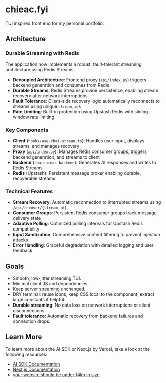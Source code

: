 # chieac.fyi

TUI inspired front end for my personal portfolio. 

## Architecture

### Durable Streaming with Redis
The application now implements a robust, fault-tolerant streaming architecture using Redis Streams:

- **Decoupled Architecture**: Frontend proxy (`api/index.py`) triggers backend generation and consumes from Redis
- **Durable Streams**: Redis Streams provide persistence, enabling stream recovery after network interruptions
- **Fault Tolerance**: Client-side recovery logic automatically reconnects to streams using unique `stream_id`s
- **Rate Limiting**: Built-in protection using Upstash Redis with sliding window rate limiting

### Key Components
- **Client** (`hooks/use-chat-stream.ts`): Handles user input, displays streams, and manages recovery
- **Proxy** (`api/index.py`): Manages Redis consumer groups, triggers backend generation, and streams to client
- **Backend** (`chatchieac-backend`): Generates AI responses and writes to Redis Streams
- **Redis** (Upstash): Persistent message broker enabling durable, recoverable streams

### Technical Features
- **Stream Recovery**: Automatic reconnection to interrupted streams using `/api/recover/{stream_id}`
- **Consumer Groups**: Persistent Redis consumer groups track message delivery state
- **Adaptive Polling**: Optimized polling intervals for Upstash Redis compatibility
- **Input Sanitization**: Comprehensive content filtering to prevent injection attacks
- **Error Handling**: Graceful degradation with detailed logging and user feedback

## Goals
- Smooth, low-jitter streaming TUI.
- Minimal client JS and dependencies.
- Keep server streaming unchanged.
- DRY terminal: reuse icons, keep CSS local to the component, extract large constants if helpful.
- **Durable streaming**: No data loss on network interruptions or client disconnections.
- **Fault tolerance**: Automatic recovery from backend failures and connection drops.

## Learn More

To learn more about the AI SDK or Next.js by Vercel, take a look at the following resources:

- [AI SDK Documentation](https://sdk.vercel.ai/docs)
- [Next.js Documentation](https://nextjs.org/docs)
- [your website should be under 14kb in size](https://endtimes.dev/why-your-website-should-be-under-14kb-in-size/)